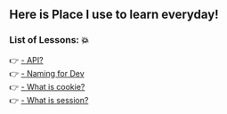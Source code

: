## Here is Place I use to learn everyday!

### List of Lessons: 💥
👉 [- API?](API.md) </br>
👉 [- Naming for Dev](naming.md) </br>
👉 [- What is cookie?](cookie.md) </br>
👉 [- What is session?](session.md) </br>